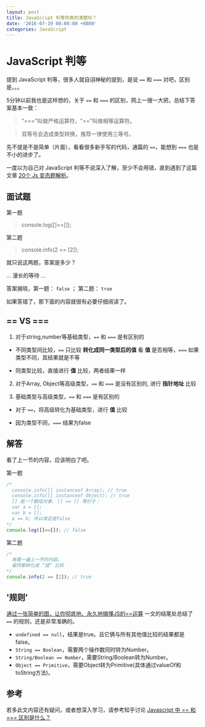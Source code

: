 ```yaml
---
layout: post
title: JavaScript 判等你真的清楚吗？
date: '2016-07-19 08:00:00 +0800'
categories: JavaScript
---
```


# JavaScript 判等

提到 JavaScript 判等，很多人就自诩神秘的提到，是说 `==` 和 `===` 对吧，区别是。。。

5分钟以前我也是这样想的，关于 `==` 和 `===` 的区别，网上一搜一大把，总结下答案基本一致：

> "==="叫做严格运算符，"=="叫做相等运算符。

> 双等号会造成类型转换，推荐一律使用三等号。

先不提是不是简单（片面），看看很多新手写的代码，通篇的 `==`，能想到 `===` 也是不小的进步了。

一度以为自己对 JavaScript 判等不说深入了解，至少不会用错，直到遇到了这篇文章 [20个 Js 变态题解析](https://segmentfault.com/a/1190000005988554)。

## 面试题

第一题

> console.log([]==[]);

第二题

> console.info(2 == [2]);

就只说这两题，答案是多少？

... 漫长的等待 ...

答案揭晓，第一题： `false` ； 第二题： `true`

如果答错了，那下面的内容就很有必要仔细阅读了。

## == VS ===

1. 对于string,number等基础类型，`==` 和 `===` 是有区别的

  - 不同类型间比较，`==` 只比较 **转化成同一类型后的值** 看 **值** 是否相等，`===` 如果类型不同，其结果就是不等

  - 同类型比较，直接进行 **值** 比较，两者结果一样

2. 对于Array, Object等高级类型，`==` 和 `===` 是没有区别的, 进行 **指针地址** 比较

3. 基础类型与高级类型，`==` 和 `===` 是有区别的

  - 对于 `==`，将高级转化为基础类型，进行 **值** 比较

  - 因为类型不同，`===` 结果为false

## 解答

看了上一节的内容，应该明白了吧。

第一题

```javascript
/*
  console.info([] instanceof Array); // true
  console.info([] instanceof Object); // true
  [] 是一个数组对象. [] == [] 等价于：
  var a = [];
  var b = [];
  a == b; 所以肯定是false
*/
console.log([]==[]); // false
```

第二题

```javascript
/*
  再看一遍上一节的内容。
  最终都转化成 “值” 比较
*/
console.info(2 == [2]); // true
```

## '规则'

[通过一张简单的图，让你彻底地、永久地搞懂JS的==运算](https://segmentfault.com/a/1190000006012804) 一文的结尾处总结了 `==` 的规则，还是非常准确的。

- `undefined == null`，结果是true。且它俩与所有其他值比较的结果都是false。
- `String == Boolean`，需要两个操作数同时转为Number。
- `String/Boolean == Number`，需要String/Boolean转为Number。
- `Object == Primitive`，需要Object转为Primitive(具体通过valueOf和toString方法)。

## 参考

若多此文内容还有疑问，或者想深入学习，请参考知乎讨论 [Javascript 中 == 和 === 区别是什么？](https://www.zhihu.com/question/31442029)
